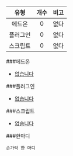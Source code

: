 | 유형 | 개수 | 비고 |
| :--: | :--: | :--: |
| 에드온 | 0 | 없다 |
| 플러그인 | 0 | 없다 |
| 스크립트 | 0 | 없다 |

###에드온
- [없습니다](https://github.com/milk0417/MCPE-Addon)
  
###플러그인
- [없습니다](https://github.com/milk0417/PMMP-Plugin)
  
###스크립트
- [없습니다](https://github.com/milk0417/ModPE-Script)


###한마디
```
손가락 한 마디
```
